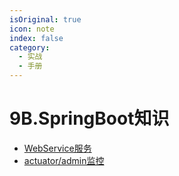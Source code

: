 ```yaml
---
isOriginal: true
icon: note
index: false
category:
  - 实战
  - 手册
---
```


# 9B.SpringBoot知识

* [WebService服务](9b1.web-service.md)
* [actuator/admin监控](9b2.actuator-admin.md)
  
